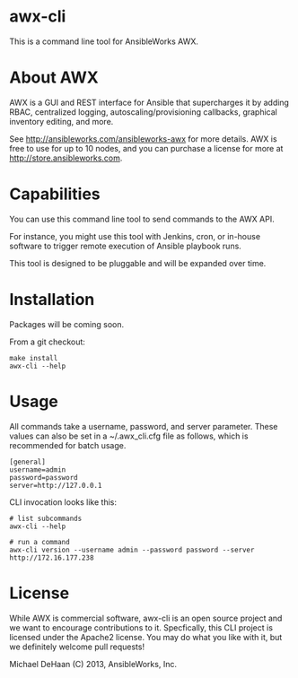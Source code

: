 awx-cli
=======

This is a command line tool for AnsibleWorks AWX.  

About AWX
=========

AWX is a GUI and REST interface for Ansible that supercharges it by adding RBAC,
centralized logging, autoscaling/provisioning callbacks, graphical inventory
editing, and more.

See http://ansibleworks.com/ansibleworks-awx for more details.  AWX is free to use for up to 10 nodes, and you can purchase a license for more at http://store.ansibleworks.com.

Capabilities
============

You can use this command line tool to send commands to the AWX API.

For instance, you might use this tool with Jenkins, cron, or in-house software to trigger remote execution of Ansible playbook runs.

This tool is designed to be pluggable and will be expanded over time.

Installation
============

Packages will be coming soon.

From a git checkout:
  
    make install
    awx-cli --help

Usage
=====

All commands take a username, password, and server parameter.  These values
can also be set in a ~/.awx_cli.cfg file as follows, which is recommended for
batch usage.

    [general]
    username=admin
    password=password
    server=http://127.0.0.1

CLI invocation looks like this:

    # list subcommands
    awx-cli --help
    
    # run a command
    awx-cli version --username admin --password password --server http://172.16.177.238

License
=======

While AWX is commercial software, awx-cli is an open source project and we want
to encourage contributions to it.  Specfically, this CLI project is licensed under the
Apache2 license.  You may do what you like with it, but we definitely welcome
pull requests!

Michael DeHaan
(C) 2013, AnsibleWorks, Inc.


